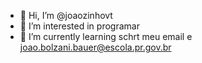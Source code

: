 - 👋 Hi, I’m @joaozinhovt
- 👀 I’m interested in  programar 
- 🌱 I’m currently learning  schrt
meu email e joao.bolzani.bauer@escola.pr.gov.br
